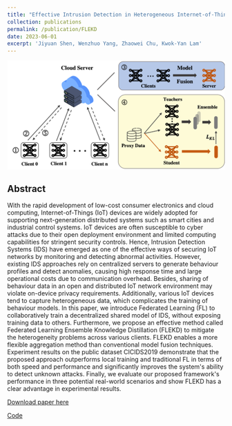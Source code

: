 ```yaml
---
title: "Effective Intrusion Detection in Heterogeneous Internet-of-Things Networks via Ensemble Knowledge Distillation-based Federated Learning"
collection: publications
permalink: /publication/FLEKD
date: 2023-06-01
excerpt: 'Jiyuan Shen, Wenzhuo Yang, Zhaowei Chu, Kwok-Yan Lam'
---
```


<center><img src="../files/flekd.png" style="zoom: 80%;" /></center>

## Abstract

With the rapid development of low-cost consumer electronics and cloud computing, Internet-of-Things (IoT) devices are widely adopted for supporting next-generation distributed systems such as smart cities and industrial control systems. IoT devices are often susceptible to cyber attacks due to their open deployment environment and limited computing capabilities for stringent security controls. Hence, Intrusion Detection Systems (IDS) have emerged as one of the effective ways of securing IoT networks by monitoring and detecting abnormal activities. However, existing IDS approaches rely on centralized servers to generate behaviour profiles and detect anomalies, causing high response time and large operational costs due to communication overhead. Besides, sharing of behaviour data in an open and distributed IoT network environment may violate on-device privacy requirements. Additionally, various IoT devices tend to capture heterogeneous data, which complicates the training of behaviour models. In this paper, we introduce Federated Learning (FL) to collaboratively train a decentralized shared model of IDS, without exposing training data to others. Furthermore, we propose an effective method called Federated Learning Ensemble Knowledge Distillation (FLEKD) to mitigate the heterogeneity problems across various clients. FLEKD enables a more flexible aggregation method than conventional model fusion techniques. Experiment results on the public dataset CICIDS2019 demonstrate that the proposed approach outperforms local training and traditional FL in terms of both speed and performance and significantly improves the system's ability to detect unknown attacks. Finally, we evaluate our proposed framework's performance in three potential real-world scenarios and show FLEKD has a clear advantage in experimental results.


[Download paper here](http://shenjiyuan123.github.io/files/FLEKD.pdf)

[Code](https://github.com/shenjiyuan123/AST-Alignment-with-Smooth-Expert)